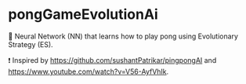 # pongGameEvolutionAi

:memo: Neural Network (NN) that learns how to play pong using Evolutionary Strategy (ES).

:exclamation: Inspired by https://github.com/sushantPatrikar/pingpongAI and https://www.youtube.com/watch?v=V56-AyfVhIk.